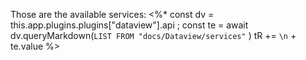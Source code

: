 Those are the available services:
<%*
const dv = this.app.plugins.plugins["dataview"].api ;
const te = await dv.queryMarkdown(`LIST FROM "docs/Dataview/services"` )
tR += `\n` + te.value
%>


